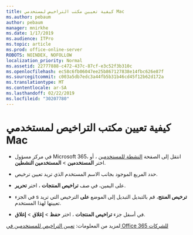 ```yaml
---
title: كيفية تعيين مكتب التراخيص لمستخدمي Mac
ms.author: pebaum
author: pebaum
manager: mnirkhe
ms.date: 1/17/2019
ms.audience: ITPro
ms.topic: article
ms.prod: office-online-server
ROBOTS: NOINDEX, NOFOLLOW
localization_priority: Normal
ms.assetid: 22777888-c472-437c-87cf-e3c52f3b310c
ms.openlocfilehash: ec58c6fb06047ee25b867127838e14fbc626e87f
ms.sourcegitcommit: c003a5db7edc3a44fb5b31b46cd45f12b62d172a
ms.translationtype: MT
ms.contentlocale: ar-SA
ms.lasthandoff: 02/22/2019
ms.locfileid: "30207780"
---
```

# <a name="how-to-assign-office-licenses-to-mac-users"></a>كيفية تعيين مكتب التراخيص لمستخدمي Mac

- في مركز مسؤول Microsoft 365، انتقل إلى الصفحة [النشطة للمستخدمين](https://go.microsoft.com/fwlink/p/?linkid=834822) ، أو اختر **المستخدمين** \> **المستخدمين النشطين**.
    
- حدد المربع الموجود بجانب الاسم المستخدم الذي تريد تعيين ترخيص.
    
- على اليمين، في صف **تراخيص المنتجات** ، اختر **تحرير**.
    
- في الجزء s **ترخيص المنتج**، قم بالتبديل التبديل إلى الموضع **على** الترخيص التي تريد تعيينها لهذا المستخدم. 
    
- في أسفل جزء **تراخيص المنتجات** ، اختر **حفظ** \> **إغلاق** \> **إغلاق**.
    
لمزيد من المعلومات: [تعيين التراخيص للمستخدمين في Office 365 للشركات](https://docs.microsoft.com/office365/admin/subscriptions-and-billing/assign-licenses-to-users)
  

